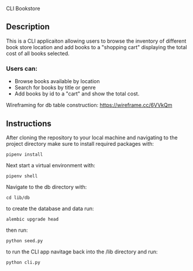 CLI Bookstore

## Description
This is a CLI applicaiton allowing users to browse the inventory of different book store location and add books to a "shopping cart" displaying the total cost of all books selected. 

### Users can:
- Browse books available by location
- Search for books by title or genre
- Add books by id to a "cart" and show the total cost. 

Wireframing for db table construction: https://wireframe.cc/6VVkQm

## Instructions

After cloning the repository to your local machine and navigating to the project directory make sure to install required packages with:
```
pipenv install
```
Next start a virtual environment with:
```
pipenv shell
```
Navigate to the db directory with:
```
cd lib/db
```
to create the database and data run:
```
alembic upgrade head
```
then run:
```
python seed.py
```
to run the CLI app navitage back into the /lib directory and run:
```
python cli.py
```
